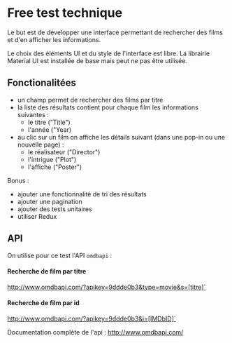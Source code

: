 # Free test technique

Le but est de développer une interface permettant de rechercher des films et d'en afficher les informations.

Le choix des éléments UI et du style de l'interface est libre. La librairie Material UI est installée de base mais peut ne pas être utilisée.

## Fonctionalitées

- un champ permet de rechercher des films par titre
- la liste des résultats contient pour chaque film les informations suivantes :
  - le titre ("Title")
  - l'année ("Year)
- au clic sur un film on affiche les détails suivant (dans une pop-in ou une nouvelle page) :
  - le réalisateur ("Director")
  - l'intrigue ("Plot")
  - l'affiche ("Poster")

Bonus :

- ajouter une fonctionnalité de tri des résultats
- ajouter une pagination
- ajouter des tests unitaires
- utiliser Redux

## API

On utilise pour ce test l'API `omdbapi` :

#### Recherche de film par titre

http://www.omdbapi.com/?apikey=9ddde0b3&type=movie&s=[titre]`

#### Recherche de film par id

http://www.omdbapi.com/?apikey=9ddde0b3&i=[IMDbID]`

Documentation complète de l'api : http://www.omdbapi.com/
